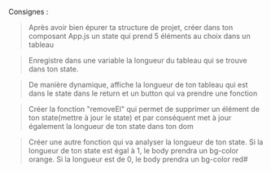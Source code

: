 Consignes : 

> Après avoir bien épurer ta structure de projet, créer dans ton composant App.js un state qui prend 5 éléments au choix dans un tableau

> Enregistre dans une variable la longueur du tableau qui se trouve dans ton state.

> De manière dynamique, affiche la longueur de ton tableau qui est dans le state dans le return et un button qui va prendre une fonction

> Créer la fonction "removeEl" qui permet de supprimer un élément de ton state(mettre à jour le state) et par conséquent met à jour également la longueur de ton state dans ton dom 

> Créer une autre fonction qui va analyser la longueur de ton state. Si la longueur de ton state est égal à 1, le body prendra un bg-color orange. Si la longueur est de 0, le body prendra un bg-color red# 
